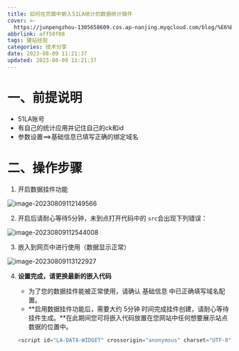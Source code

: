 ```yaml
---
title: 如何在页面中嵌入51LA统计的数据统计插件
cover: >-
  https://junpengzhou-1305658609.cos.ap-nanjing.myqcloud.com/blog/%E6%B2%B3%E7%95%94%E7%9A%84%E9%83%81%E9%87%91%E9%A6%99-cover.webp
abbrlink: aff50f08
tags: 建站经验
categories: 技术分享
date: 2023-08-09 11:21:37
updated: 2023-08-09 11:21:37
---
```

# 一、前提说明

* 51LA账号
* 有自己的统计应用并记住自己的ck和id
* 参数设置==>基础信息已填写正确的绑定域名

# 二、操作步骤

1. 开启数据挂件功能

![image-20230809112149566](https://junpengzhou-1305658609.cos.ap-nanjing.myqcloud.com/blog/image-20230809112149566.png)

2. 开启后请耐心等待5分钟，未到点打开代码中的 `src`会出现下列错误：

![image-20230809112544008](https://junpengzhou-1305658609.cos.ap-nanjing.myqcloud.com/blog/image-20230809112544008.png)

3. 嵌入到网页中进行使用（数据显示正常）

![image-20230809113122927](https://junpengzhou-1305658609.cos.ap-nanjing.myqcloud.com/blog/image-20230809113122927.png)

4. **设置完成，请更换最新的嵌入代码**

   * 为了您的数据挂件能被正常使用，请确认 基础信息 中已正确填写域名配置。
   * **启用数据挂件功能后，需要大约 5分钟 时间完成挂件创建，请耐心等待挂件生成。**在此期间您可将嵌入代码放置在您网站中任何想要展示站点数据的位置中。

   ```javascript
   <script id="LA-DATA-WIDGET" crossorigin="anonymous" charset="UTF-8" src="https://v6-widget.51.la/v6/3FWN3ZXqo0a6Z2Ev/quote.js?theme=0&col=true&f=12&badge=icon_0&icon=center"></script>
   ```
